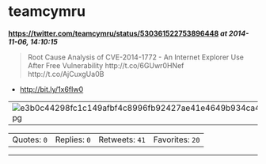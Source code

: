 # teamcymru
**https://twitter.com/teamcymru/status/530361522753896448 _at 2014-11-06, 14:10:15_**
<blockquote>
Root Cause Analysis of CVE-2014-1772 - An Internet Explorer Use After Free Vulnerability  http://t.co/6GUwr0HNef http://t.co/AjCuxgUa0B
</blockquote>

* http://bit.ly/1x6fIw0

<table><tr>
<td><img src="pictures/e3b0c44298fc1c149afbf4c8996fb92427ae41e4649b934ca495991b7852b855.jpg" alt="e3b0c44298fc1c149afbf4c8996fb92427ae41e4649b934ca495991b7852b855.jpg"></td>
</table></tr>
<table><tr>
<td>Quotes: <code>0</code></td>
<td>Replies: <code>0</code></td>
<td>Retweets: <code>41</code></td>
<td>Favorites: <code>20</code></td>
</tr></table>

---

